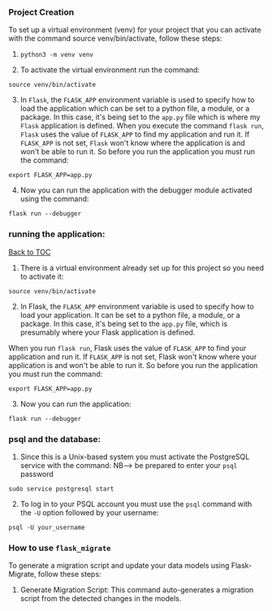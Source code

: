 ### Project Creation

To set up a virtual environment (venv) for your project that you can activate with the command source venv/bin/activate, follow these steps:

1. `python3 -m venv venv`

2. To activate the virtual environment run the command:

`source venv/bin/activate`

3. In `Flask`, the `FLASK_APP` environment variable is used to specify how to load the application which can be set to a python file, a module, or a package. In this case, it's being set to the `app.py` file which is where my `Flask` application is defined. When you execute the command `flask run`, `Flask` uses the value of `FLASK_APP` to find my application and run it. If `FLASK_APP` is not set, `Flask` won't know where the application is and won't be able to run it. So before you run the application you must run the command:

`export FLASK_APP=app.py`

4. Now you can run the application with the debugger module activated using the command:

`flask run --debugger`

### running the application:

[Back to TOC](#notarious---table-of-contents)

1. There is a virtual environment already set up for this project so you need to activate it:

`source venv/bin/activate`

2. In Flask, the `FLASK_APP` environment variable is used to specify how to load your application. It can be set to a python file, a module, or a package. In this case, it's being set to the `app.py` file, which is presumably where your Flask application is defined.

When you run `flask run`, Flask uses the value of `FLASK_APP` to find your application and run it. If `FLASK_APP` is not set, Flask won't know where your application is and won't be able to run it. So before you run the application you must run the command:

`export FLASK_APP=app.py`

3. Now you can run the application:

`flask run --debugger`

### psql and the database:

1. Since this is a Unix-based system you must activate the PostgreSQL service with the command:
   NB--> be prepared to enter your `psql` password

`sudo service postgresql start`

2. To log in to your PSQL account you must use the `psql` command with the `-U` option followed by your username:

`psql -U your_username`

### How to use `flask_migrate`

To generate a migration script and update your data models using Flask-Migrate, follow these steps:

1. Generate Migration Script: This command auto-generates a migration script from the detected changes in the models.